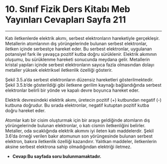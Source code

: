 # 10. Sınıf Fizik Ders Kitabı Meb Yayınları Cevapları Sayfa 211

---

Katı iletkenlerde elektrik akımı, serbest elektronların hareketiyle gerçekleşir. Metallerin atomlarının dış yörüngelerinde bulunan serbest elektronlar, iletken içinde serbestçe hareket eder. Bu serbest elektronlar, uygulanan potansiyel fark ile yavaşça pozitif kutba doğru sürüklenir. Elektrik akımının oluşumu, bu sürüklenme hareketi sonucunda meydana gelir. Metallerin kristal yapıları içinde serbest elektronların sayıca fazla olmasından dolayı metaller yüksek elektriksel iletkenlik özelliği gösterir.

Şekil 3.5.a’da serbest elektronların düzensiz hareketleri gösterilmektedir. Şekil 3.5.b’de gösterildiği gibi iletkene gerilim kaynağı bağlandığında serbest elektronlar belirli bir yönde ve kapalı devre boyunca hareket eder.

Elektrik devresindeki elektrik akımı, üretecin pozitif (+) kutbundan negatif (-) kutbuna doğrudur. Bu sırada elektronlar, negatif kutuptan pozitif kutba doğru hareket eder.

Atomlar katı bir cisim oluşturmak için bir araya geldiğinde atomların dış yörüngelerinde bulunan elektronlar, o katı cismin iletkenliğini belirler. Metaller, oda sıcaklığında elektrik akımını iyi ileten katı maddelerdir. Şekil 3.6’da örneği verilen bakır atomunun son yörüngesinde bulunan serbest elektron, bakıra iletkenlik özelliği kazandırır. Yalıtkan maddeler, iletkenlerin aksine serbest elektrona sahip olmadığından elektriği iletmez.

-   **Cevap**:**Bu sayfada soru bulunmamaktadır.**